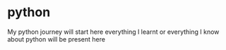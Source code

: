# python
My python journey will start here
everything I learnt or everything I know about python will be present here
